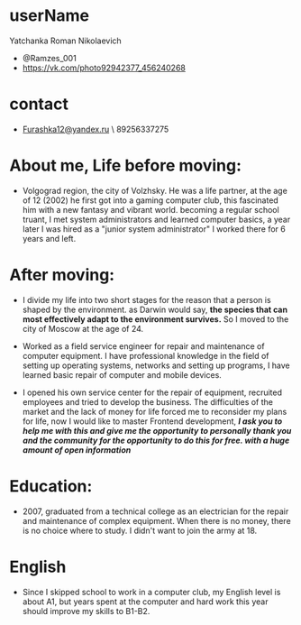 # userName
Yatchanka Roman Nikolaevich
+ @Ramzes_001
+ https://vk.com/photo92942377_456240268

# contact
+ Furashka12@yandex.ru \ 89256337275

# About me, Life before moving: 
+ Volgograd region, the city of Volzhsky. He was a life partner, at the age of 12 (2002) he first got into a gaming computer club, this fascinated him with a new fantasy and vibrant world. becoming a regular school truant, I met system administrators and learned computer basics, a year later I was hired as a "junior system administrator" I worked there for 6 years and left.

# After moving: 
+ I divide my life into two short stages for the reason that a person is shaped by the environment. as Darwin would say, **the species that can most effectively adapt to the environment survives.** So I moved to the city of Moscow at the age of 24.

+ Worked as a field service engineer for repair and maintenance of computer equipment. I have professional knowledge in the field of setting up operating systems, networks and setting up programs, I have learned basic repair of computer and mobile devices.

+ I opened his own service center for the repair of equipment, recruited employees and tried to develop the business. The difficulties of the market and the lack of money for life forced me to reconsider my plans for life, now I would like to master Frontend development, ***I ask you to help me with this and give me the opportunity to personally thank you and the community for the opportunity to do this for free. with a huge amount of open information***

# Education:
+ 2007, graduated from a technical college as an electrician for the repair and maintenance of complex equipment. When there is no money, there is no choice where to study. I didn't want to join the army at 18.

# English
+ Since I skipped school to work in a computer club, my English level is about A1, but years spent at the computer and hard work this year should improve my skills to B1-B2.



